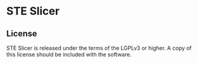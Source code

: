 STE Slicer
====

License
----------------
STE Slicer is released under the terms of the LGPLv3 or higher. A copy of this license should be included with the software.
